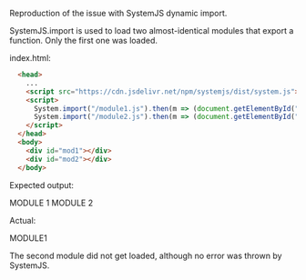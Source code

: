 Reproduction of the issue with SystemJS dynamic import.

SystemJS.import is used to load two almost-identical modules that export a function. Only the first one was loaded. 

index.html:
```html
  <head>
    ...
    <script src="https://cdn.jsdelivr.net/npm/systemjs/dist/system.js"></script>
    <script>
      System.import("/module1.js").then(m => (document.getElementById("mod1").innerText = m.default()));
      System.import("/module2.js").then(m => (document.getElementById("mod2").innerText = m.default()));
    </script>
  </head>
  <body>
    <div id="mod1"></div>
    <div id="mod2"></div>
  </body>
```

Expected output:

MODULE 1
MODULE 2

Actual:

MODULE1

The second module did not get loaded, although no error was thrown by SystemJS.   
